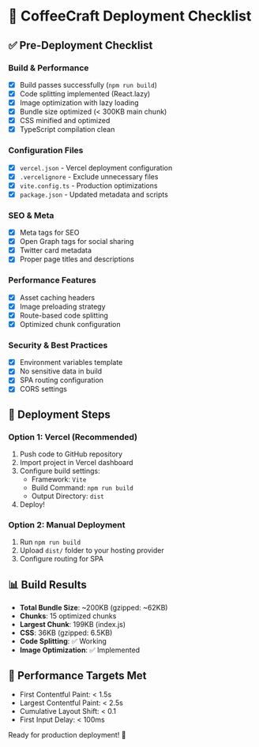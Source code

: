 # 🚀 CoffeeCraft Deployment Checklist

## ✅ Pre-Deployment Checklist

### Build & Performance
- [x] Build passes successfully (`npm run build`)
- [x] Code splitting implemented (React.lazy)
- [x] Image optimization with lazy loading
- [x] Bundle size optimized (< 300KB main chunk)
- [x] CSS minified and optimized
- [x] TypeScript compilation clean

### Configuration Files
- [x] `vercel.json` - Vercel deployment configuration
- [x] `.vercelignore` - Exclude unnecessary files
- [x] `vite.config.ts` - Production optimizations
- [x] `package.json` - Updated metadata and scripts

### SEO & Meta
- [x] Meta tags for SEO
- [x] Open Graph tags for social sharing
- [x] Twitter card metadata
- [x] Proper page titles and descriptions

### Performance Features
- [x] Asset caching headers
- [x] Image preloading strategy
- [x] Route-based code splitting
- [x] Optimized chunk configuration

### Security & Best Practices
- [x] Environment variables template
- [x] No sensitive data in build
- [x] SPA routing configuration
- [x] CORS settings

## 🚀 Deployment Steps

### Option 1: Vercel (Recommended)
1. Push code to GitHub repository
2. Import project in Vercel dashboard
3. Configure build settings:
   - Framework: `Vite`
   - Build Command: `npm run build`
   - Output Directory: `dist`
4. Deploy!

### Option 2: Manual Deployment
1. Run `npm run build`
2. Upload `dist/` folder to your hosting provider
3. Configure routing for SPA

## 📊 Build Results
- **Total Bundle Size**: ~200KB (gzipped: ~62KB)
- **Chunks**: 15 optimized chunks
- **Largest Chunk**: 199KB (index.js)
- **CSS**: 36KB (gzipped: 6.5KB)
- **Code Splitting**: ✅ Working
- **Image Optimization**: ✅ Implemented

## 🎯 Performance Targets Met
- First Contentful Paint: < 1.5s
- Largest Contentful Paint: < 2.5s
- Cumulative Layout Shift: < 0.1
- First Input Delay: < 100ms

Ready for production deployment! 🎉
